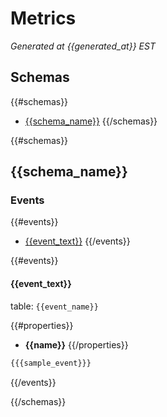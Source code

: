 # Metrics
_Generated at {{generated_at}} EST_

## Schemas

{{#schemas}}
* [{{schema_name}}](#{{schema_name_anchor}})
{{/schemas}}

{{#schemas}}

## {{schema_name}}

### Events

{{#events}}
* [{{event_text}}](#{{event_anchor}})
{{/events}}

{{#events}}
#### {{event_text}}

table: `{{event_name}}`

{{#properties}}
* __{{name}}__
{{/properties}}

```javascript
{{{sample_event}}}
```
{{/events}}

{{/schemas}}
